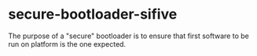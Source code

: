 # secure-bootloader-sifive
The purpose of a "secure" bootloader is to ensure that first software to be run on platform is the one expected.
